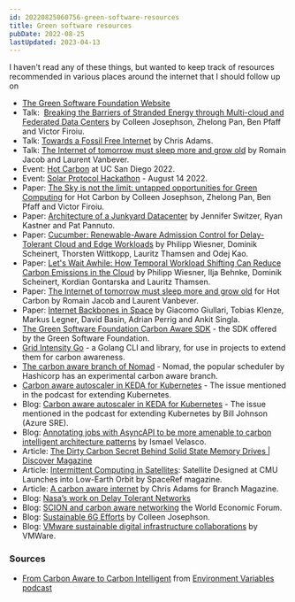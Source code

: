 ```yaml
---
id: 20220825060756-green-software-resources
title: Green software resources
pubDate: 2022-08-25
lastUpdated: 2023-04-13
---
```


I haven't read any of these things, but wanted to keep track of resources recommended in various places around the internet that I should follow up on

- [The Green Software Foundation Website](https://greensoftware.foundation/)
- Talk:  [Breaking the Barriers of Stranded Energy through Multi-cloud and Federated Data Centers](https://www.youtube.com/watch?v=WcoJKUkH690) by Colleen Josephson, Zhelong Pan, Ben Pfaff and Victor Firoiu.
- Talk: [Towards a Fossil Free Internet](https://ripe84.ripe.net/archives/video/751/) by Chris Adams.
- Talk: [The Internet of tomorrow must sleep more and grow old](https://www.youtube.com/watch?v=EUprOJTvQ84) by Romain Jacob and Laurent Vanbever.
- Event: [Hot Carbon](https://hotcarbon.org/program/) at UC San Diego 2022.
- Event: [Solar Protocol Hackathon](https://www.eventbrite.com/e/solar-protocol-hackathon-tickets-383526487047) - August 14 2022.
- Paper: [The Sky is not the limit: untapped opportunities for Green Computing](https://hotcarbon.org/pdf/hotcarbon22-josephson.pdf) for Hot Carbon by Colleen Josephson, Zhelong Pan, Ben Pfaff and Victor Firoiu.
- Paper: [Architecture of a Junkyard Datacenter](https://arxiv.org/abs/2110.06870v1) by Jennifer Switzer, Ryan Kastner and Pat Pannuto.
- Paper: [Cucumber: Renewable-Aware Admission Control for Delay-Tolerant Cloud and Edge Workloads](https://arxiv.org/abs/2205.02895) by Philipp Wiesner, Dominik Scheinert, Thorsten Wittkopp, Lauritz Thamsen and Odej Kao.
- Paper: [Let's Wait Awhile: How Temporal Workload Shifting Can Reduce Carbon Emissions in the Cloud](https://arxiv.org/abs/2110.13234) by Philipp Wiesner, Ilja Behnke, Dominik Scheinert, Kordian Gontarska and Lauritz Thamsen.
- Paper: [The Internet of tomorrow must sleep more and grow old](https://hotcarbon.org/pdf/hotcarbon22-jacob.pdf) for Hot Carbon by Romain Jacob and Laurent Vanbever.
- Paper: [Internet Backbones in Space](https://dl.acm.org/doi/abs/10.1145/3390251.3390256) by Giacomo Giullari, Tobias Klenze, Markus Legner, David Basin, Adrian Perrig and Ankit Singla.
- [The Green Software Foundation Carbon Aware SDK](https://github.com/Green-Software-Foundation/carbon-aware-sdk) - the SDK offered by the Green Software Foundation.
- [Grid Intensity Go](https://developers.thegreenwebfoundation.org/grid-intensity-cli/overview/) - a Golang CLI and library, for use in projects to extend them for carbon awareness.
- [The carbon aware branch of Nomad](https://github.com/hashicorp/nomad/blob/h-carbon-meta/CARBON.md) - Nomad, the popular scheduler by Hashicorp has an experimental carbon aware branch.
- [Carbon aware autoscaler in KEDA for Kubernetes](https://github.com/kedacore/keda/issues/3467) - The issue mentioned in the podcast for extending Kubernetes.
- Blog: [Carbon aware autoscaler in KEDA for Kubernetes](https://devblogs.microsoft.com/sustainable-software/carbon-aware-kubernetes/) - The issue mentioned in the podcast for extending Kubernetes by Bill Johnson (Azure SRE).
- Blog: [Annotating jobs with AsyncAPI to be more amenable to carbon intelligent architecture patterns](https://ismaelvelasco.dev/could-asyncapi-make-a-dent-on-climate-change) by Ismael Velasco.
- Article: [The Dirty Carbon Secret Behind Solid State Memory Drives | Discover Magazine](https://www.discovermagazine.com/technology/the-dirty-carbon-secret-behind-solid-state-memory-drives)
- Article: [Intermittent Computing in Satellites](https://spaceref.com/press-release/satellite-designed-at-cmu-launches-into-low-earth-orbit/): Satellite Designed at CMU Launches into Low-Earth Orbit by SpaceRef magazine.
- Article: [A carbon aware internet](https://branch.climateaction.tech/issues/issue-2/a-carbon-aware-internet/) by Chris Adams for Branch Magazine.
- Blog: [Nasa’s work on Delay Tolerant Networks](https://www.nasa.gov/directorates/heo/scan/engineering/technology/disruption_tolerant_networking_overview/)
- Blog: [SCION and carbon aware networking](https://www.weforum.org/agenda/2021/03/internet-carbon-emissions-data-path-scion/) the World Economic Forum.
- Blog: [Sustainable 6G Efforts](https://octo.vmware.com/the-path-toward-sustainable-6g/) by Colleen Josephson.
- Blog: [VMware sustainable digital infrastructure collaborations](https://news.vmware.com/sustainability/national-science-foundation-sustainable-infrastructure) by VMWare.

### Sources

- [From Carbon Aware to Carbon Intelligent](https://pca.st/edz3qg9n) from [Environment Variables podcast](https://podcasts.bcast.fm/environment-variables)
